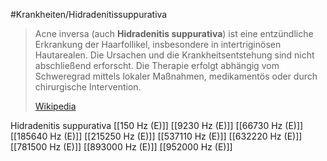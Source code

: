 #Krankheiten/Hidradenitissuppurativa
> Acne inversa (auch **Hidradenitis suppurativa**) ist eine entzündliche Erkrankung der Haarfollikel, insbesondere in intertriginösen Hautarealen. Die Ursachen und die Krankheitsentstehung sind nicht abschließend erforscht. Die Therapie erfolgt abhängig vom Schweregrad mittels lokaler Maßnahmen, medikamentös oder durch chirurgische Intervention.
>
> [Wikipedia](https://de.wikipedia.org/wiki/Acne%20inversa)

Hidradenitis suppurativa
[[150 Hz (E)]]
[[9230 Hz (E)]]
[[66730 Hz (E)]]
[[185640 Hz (E)]]
[[215250 Hz (E)]]
[[537110 Hz (E)]]
[[632220 Hz (E)]]
[[781500 Hz (E)]]
[[893000 Hz (E)]]
[[952000 Hz (E)]]